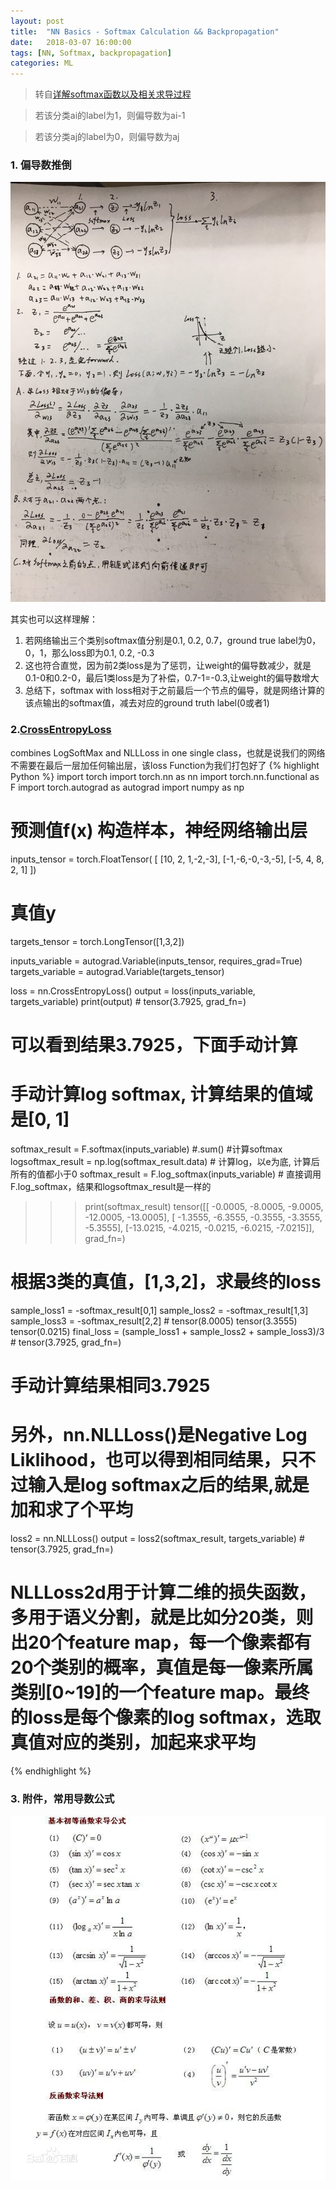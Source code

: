 ```yaml
---
layout: post
title:  "NN Basics - Softmax Calculation && Backpropagation"
date:   2018-03-07 16:00:00
tags: [NN, Softmax, backpropagation]
categories: ML
---
```


> 转自[详解softmax函数以及相关求导过程](https://zhuanlan.zhihu.com/p/25723112)

> 若该分类ai的label为1，则偏导数为ai-1

> 若该分类aj的label为0，则偏导数为aj

### 1. 偏导数推倒
![ml_softmax](/res/ml_softmax.png)

其实也可以这样理解：

1. 若网络输出三个类别softmax值分别是0.1, 0.2, 0.7，ground true label为0，0，1，那么loss即为0.1, 0.2, -0.3
2. 这也符合直觉，因为前2类loss是为了惩罚，让weight的偏导数减少，就是0.1-0和0.2-0，最后1类loss是为了补偿，0.7-1=-0.3,让weight的偏导数增大
3. 总结下，softmax with loss相对于之前最后一个节点的偏导，就是网络计算的该点输出的softmax值，减去对应的ground truth label(0或者1)


### 2.[CrossEntropyLoss](http://sshuair.com/2017/10/21/pytorch-loss/)
combines LogSoftMax and NLLLoss in one single class，也就是说我们的网络不需要在最后一层加任何输出层，该loss Function为我们打包好了
{% highlight Python %}
import torch
import torch.nn as nn
import torch.nn.functional as F
import torch.autograd as autograd
import numpy as np

# 预测值f(x) 构造样本，神经网络输出层
inputs_tensor = torch.FloatTensor( [
 [10, 2, 1,-2,-3],
 [-1,-6,-0,-3,-5],
 [-5, 4, 8, 2, 1]
 ])
# 真值y
targets_tensor = torch.LongTensor([1,3,2])

inputs_variable = autograd.Variable(inputs_tensor, requires_grad=True) 
targets_variable = autograd.Variable(targets_tensor)

loss = nn.CrossEntropyLoss()
output = loss(inputs_variable, targets_variable)
print(output)  # tensor(3.7925, grad_fn=<NllLossBackward>)

# 可以看到结果3.7925，下面手动计算
# 手动计算log softmax, 计算结果的值域是[0, 1]
softmax_result = F.softmax(inputs_variable) #.sum() #计算softmax
logsoftmax_result = np.log(softmax_result.data)  # 计算log，以e为底, 计算后所有的值都小于0
softmax_result = F.log_softmax(inputs_variable)  # 直接调用F.log_softmax，结果和logsoftmax_result是一样的
>>> print(softmax_result)
tensor([[ -0.0005,  -8.0005,  -9.0005, -12.0005, -13.0005],
        [ -1.3555,  -6.3555,  -0.3555,  -3.3555,  -5.3555],
        [-13.0215,  -4.0215,  -0.0215,  -6.0215,  -7.0215]],
       grad_fn=<LogSoftmaxBackward>)

# 根据3类的真值，[1,3,2]，求最终的loss
sample_loss1 = -softmax_result[0,1]
sample_loss2 = -softmax_result[1,3]
sample_loss3 = -softmax_result[2,2]  # tensor(8.0005) tensor(3.3555) tensor(0.0215)
final_loss = (sample_loss1 + sample_loss2 + sample_loss3)/3  # tensor(3.7925, grad_fn=<DivBackward0>)
# 手动计算结果相同3.7925

# 另外，nn.NLLLoss()是Negative Log Liklihood，也可以得到相同结果，只不过输入是log softmax之后的结果,就是加和求了个平均
loss2 = nn.NLLLoss()
output = loss2(softmax_result, targets_variable)  # tensor(3.7925, grad_fn=<NllLossBackward>)

# NLLLoss2d用于计算二维的损失函数，多用于语义分割，就是比如分20类，则出20个feature map，每一个像素都有20个类别的概率，真值是每一像素所属类别[0~19]的一个feature map。最终的loss是每个像素的log softmax，选取真值对应的类别，加起来求平均
{% endhighlight %}

### 3. 附件，常用导数公式
![ml_deviritives](/res/ml_deviritives.png)